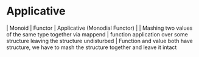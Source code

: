 # Applicative

| Monoid | Functor | Applicative (Monodial Functor) |
| Mashing two values of the same type together via mappend | function application over some structure leaving the structure undisturbed | Function and value both have structure, we have to mash the structure together and leave it intact
